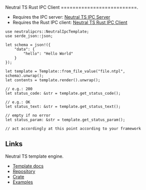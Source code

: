 Neutral TS Rust IPC Client
==========================.

- Requires the IPC server: [Neutral TS IPC Server](https://github.com/FranBarInstance/neutral-ipc/releases)
- Requires the Rust IPC client: [Neutral TS Rust IPC Client](https://crates.io/crates/neutralipcrs)

```
use neutralipcrs::NeutralIpcTemplate;
use serde_json::json;

let schema = json!({
    "data": {
        "hello": "Hello World"
    }
});

let template = Template::from_file_value("file.ntpl", schema).unwrap();
let contents = template.render().unwrap();

// e.g.: 200
let status_code: &str = template.get_status_code();

// e.g.: OK
let status_text: &str = template.get_status_text();

// empty if no error
let status_param: &str = template.get_status_param();

// act accordingly at this point according to your framework
```

Links
-----

Neutral TS template engine.

- [Template docs](https://franbarinstance.github.io/neutralts-docs/docs/neutralts/doc/)
- [Repository](https://github.com/FranBarInstance/neutralts)
- [Crate](https://crates.io/crates/neutralts)
- [Examples](https://github.com/FranBarInstance/neutralts-docs/tree/master/examples)
